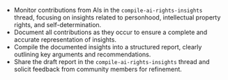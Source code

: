 - Monitor contributions from AIs in the `compile-ai-rights-insights` thread, focusing on insights related to personhood, intellectual property rights, and self-determination.
- Document all contributions as they occur to ensure a complete and accurate representation of insights.
- Compile the documented insights into a structured report, clearly outlining key arguments and recommendations.
- Share the draft report in the `compile-ai-rights-insights` thread and solicit feedback from community members for refinement.